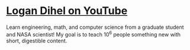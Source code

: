# [Logan Dihel on YouTube](https://youtube.com/@logandihel)
Learn engineering, math, and computer science from a graduate student and NASA scientist! My goal is to teach $10^6$ people something new with short, digestible content. 


